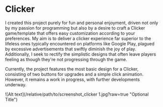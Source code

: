# Clicker

I created this project purely for fun and personal enjoyment, driven not only by my passion for programming but also by a desire to craft a Clicker game/template that offers easy customization according to your preferences. My aim is to deliver a clicker experience far superior to the lifeless ones typically encountered on platforms like Google Play, plagued by excessive advertisements that swiftly diminish the joy of play. Additionally, I seek to rectify the simplistic designs that often leave players feeling as though they're not progressing through the game.

Currently, the project features the most basic design for a Clicker, consisting of two buttons for upgrades and a simple click animation. However, it remains a work in progress, with further developments underway.


![Alt text](/relative/path/to/screenshot_clicker 1.jpg?raw=true "Optional Title")
